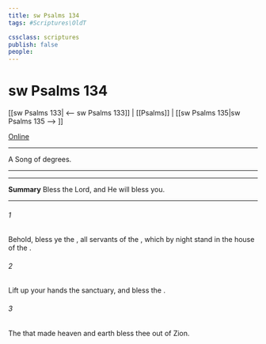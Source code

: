 ```yaml
---
title: sw Psalms 134
tags: #Scriptures\OldT

cssclass: scriptures
publish: false
people:
---
```


# sw Psalms 134
[[sw Psalms 133| <-- sw Psalms 133]] | [[Psalms]] | [[sw Psalms 135|sw Psalms 135 --> ]]

[Online](https://churchofjesuschrist.org/study/scriptures/ot/ps/134?lang=eng)

---
A Song of degrees.

---

---
__Summary__
Bless the Lord, and He will bless you.

---
###### 1 
Behold, bless ye the , all  servants of the , which by night stand in the house of the .

###### 2 
Lift up your hands  the sanctuary, and bless the .

###### 3 
The  that made heaven and earth bless thee out of Zion.

